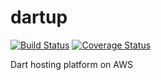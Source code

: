# dartup
[![Build Status](https://travis-ci.org/gjersvik/dartup.svg?branch=master)](https://travis-ci.org/gjersvik/dartup)
[![Coverage Status](https://coveralls.io/repos/gjersvik/dartup/badge.svg)](https://coveralls.io/r/gjersvik/dartup)

Dart hosting platform on AWS
